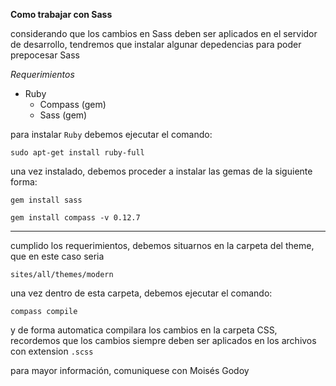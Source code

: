 **Como trabajar con Sass**

considerando que los cambios en Sass deben ser aplicados en el servidor de desarrollo,
tendremos que instalar algunar depedencias para poder prepocesar Sass

_Requerimientos_

- Ruby
    - Compass (gem)
    - Sass (gem)
    
para instalar `Ruby` debemos ejecutar el comando:

`sudo apt-get install ruby-full`

una vez instalado, debemos proceder a instalar las gemas de la siguiente forma:

`gem install sass`

`gem install compass -v 0.12.7`

___

cumplido los requerimientos, debemos situarnos en la carpeta del theme, que en este caso seria

`sites/all/themes/modern`

una vez dentro de esta carpeta, debemos ejecutar el comando:

`compass compile`

y de forma automatica compilara los cambios en la carpeta CSS, recordemos que los cambios
siempre deben ser aplicados en los archivos con extension `.scss`

para mayor información, comuniquese con Moisés Godoy
